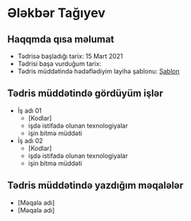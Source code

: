 # Ələkbər Tağıyev

## Haqqmda qısa məlumat
* Tədrisə başladığı tarix: 15 Mart 2021
* Tədrisi başa vurduğum tarix:
* Tədris müddətində hədəflədiyim layihə şablonu: [Şablon](http://www.templatemonsterpreview.com/demo/78116.html?_gl=1*hiqes5*_ga*MTYzNDM1MDUxOC4xNjE3MjgzNzc5*_ga_FTPYEGT5LY*MTYxNzc5OTg3OC4yLjEuMTYxNzgwMTQwMy4zNg..&_ga=2.180614311.1091927765.1617799879-1634350518.1617283779)

## Tədris müddətində gördüyüm işlər
* İş adı 01
  - [Kodlar]
  - işdə istifadə olunan texnologiyalar
  - işin bitmə müddəti
* İş adı 02
  - [Kodlar]
  - işdə istifadə olunan texnologiyalar
  - işin bitmə müddəti

## Tədris müddətində yazdığım məqalələr
* [Məqalə adı]
* [Məqalə adı]


